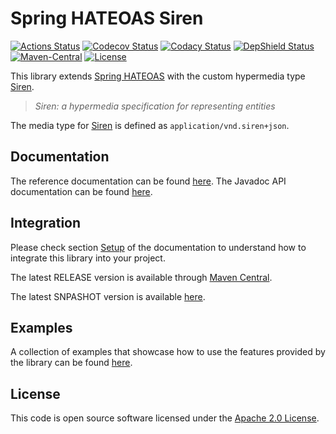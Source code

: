 # Spring HATEOAS Siren
[![Actions Status](https://github.com/ingogriebsch/spring-hateoas-siren/workflows/build/badge.svg?branch=master)](https://github.com/ingogriebsch/spring-hateoas-siren/actions)
[![Codecov Status](https://codecov.io/gh/ingogriebsch/spring-hateoas-siren/branch/master/graph/badge.svg)](https://codecov.io/gh/ingogriebsch/spring-hateoas-siren)
[![Codacy Status](https://api.codacy.com/project/badge/Grade/72bf0bf6f85f4e3ba1841cc7e4d0a8d8)](https://app.codacy.com/app/ingo.griebsch/spring-hateoas-siren?utm_source=github.com&utm_medium=referral&utm_content=ingogriebsch/spring-hateoas-siren&utm_campaign=Badge_Grade_Dashboard)
[![DepShield Status](https://depshield.sonatype.org/badges/ingogriebsch/spring-hateoas-siren/depshield.svg)](https://depshield.github.io)
[![Maven-Central](https://img.shields.io/maven-central/v/de.ingogriebsch.hateoas/spring-hateoas-siren?color=green)](https://search.maven.org/artifact/de.ingogriebsch.hateoas/spring-hateoas-siren)
[![License](http://img.shields.io/:license-apache-blue.svg)](http://www.apache.org/licenses/LICENSE-2.0.html)

This library extends [Spring HATEOAS][] with the custom hypermedia type [Siren][]. 
> _Siren: a hypermedia specification for representing entities_

The media type for [Siren][] is defined as `application/vnd.siren+json`.

## Documentation
The reference documentation can be found [here][Spring HATEOAS Siren]. The Javadoc API documentation can be found [here][Spring HATEOAS Siren Javadoc].

## Integration
Please check section [Setup][Spring HATEOAS Siren Setup] of the documentation to understand how to integrate this library into your project.

The latest RELEASE version is available through [Maven Central][].

The latest SNPASHOT version is available [here][Sonatype Snapshots Repository].

## Examples
A collection of examples that showcase how to use the features provided by the library can be found [here][Spring HATEOAS Siren Samples].

## License
This code is open source software licensed under the [Apache 2.0 License](https://www.apache.org/licenses/LICENSE-2.0.html).

[Spring HATEOAS Siren]: https://ingogriebsch.github.io/spring-hateoas-siren/
[Spring HATEOAS Siren Setup]: https://ingogriebsch.github.io/spring-hateoas-siren/#setup
[Spring HATEOAS Siren Javadoc]: https://ingogriebsch.github.io/spring-hateoas-siren/apidocs/
[Spring HATEOAS Siren Samples]: https://github.com/ingogriebsch/spring-hateoas-siren-samples/
[Spring HATEOAS]: https://docs.spring.io/spring-hateoas/docs/1.1.0.RELEASE/reference/html/
[Siren]: https://github.com/kevinswiber/siren
[Maven Central]: https://search.maven.org/artifact/de.ingogriebsch.hateoas/spring-hateoas-siren
[Sonatype Snapshots Repository]: https://oss.sonatype.org/content/repositories/snapshots/de/ingogriebsch/hateoas/spring-hateoas-siren/
